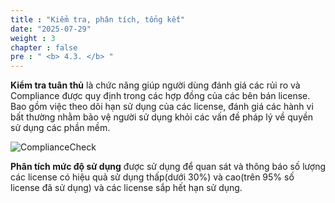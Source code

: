 ```yaml
---
title : "Kiểm tra, phân tích, tổng kết"
date: "2025-07-29" 
weight : 3
chapter : false
pre : " <b> 4.3. </b> "
---
```

**Kiểm tra tuân thủ** là chức năng giúp người dùng đánh giá các rủi ro và Compliance được quy định trong các hợp đồng của các bên bán license. Bao gồm việc theo dõi hạn sử dụng của các license, đánh giá các hành vi bất thường nhằm bảo vệ người sử dụng khỏi các vấn đề pháp lý về quyền sử dụng các phần mềm.

![ComplianceCheck](/images/4.Function/431-Compliance.png)

**Phân tích mức độ sử dụng** được sử dụng để quan sát và thông báo số lượng các license có hiệu quả sử dụng thấp(dưới 30%) và cao(trên 95% số license đã sử dụng) và các license sắp hết hạn sử dụng.
